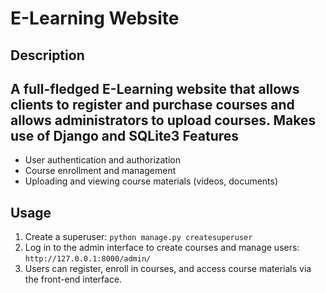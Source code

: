 E-Learning Website
===============================

Description
-----------
A full-fledged E-Learning website that allows clients to register and purchase courses and allows administrators to upload courses. Makes use of Django and SQLite3
Features
--------
- User authentication and authorization
- Course enrollment and management
- Uploading and viewing course materials (videos, documents)

Usage
-----
1. Create a superuser: `python manage.py createsuperuser`
2. Log in to the admin interface to create courses and manage users: `http://127.0.0.1:8000/admin/`
3. Users can register, enroll in courses, and access course materials via the front-end interface.


